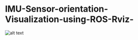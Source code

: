 # IMU-Sensor-orientation-Visualization-using-ROS-Rviz-







![alt text](https://github.com/pranavpeddi1/IMU-Sensor-orientation-Visualization-using-ROS-Rviz-/blob/main/IMU_Sensor_Giff.gif)
